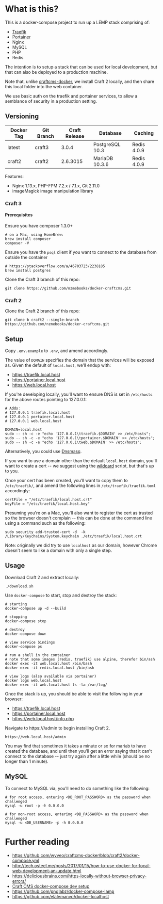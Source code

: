 # What is this?

This is a docker-compose project to run up a LEMP stack comprising of:

* [Traefik](https://docs.traefik.io/)
* [Portainer](https://portainer.readthedocs.io/en/stable/)
* Nginx
* MySQL
* PHP
* Redis

The intention is to setup a stack that can be used for local development, but that can also be deployed to a production machine.

Note that, unlike [craftcms-docker](https://github.com/nzmebooks/craftcms-docker/blob/craft2), we install Craft 2 locally, and then share this local folder into the web container.

We use basic auth on the traefik and portainer services, to allow a semblance of security in a production setting.

## Versioning
| Docker Tag | Git Branch | Craft Release | Database | Caching |
|-----|-------|-----|--------|--------|
| latest | craft3 | 3.0.4 | PostgreSQL 10.3 | Redis 4.0.9 |
| craft2 | craft2 | 2.6.3015 | MariaDB 10.3.6 | Redis 4.0.9 |

Features:

 - Nginx 1.13.x, PHP-FPM 7.2.x / 7.1.x, Git 2.11.0
 - imageMagick image manipulation library

### Craft 3

#### Prerequisites

Ensure you have composer 1.3.0+

    # on a Mac, using HomeBrew:
    brew install composer
    composer -V

Ensure you have the `psql` client if you want to connect to the database from outside the container

    # https://stackoverflow.com/a/46703723/2238105
    brew install postgres

Clone the Craft 3 branch of this repo:

    git clone https://github.com/nzmebooks/docker-craftcms.git

### Craft 2

Clone the Craft 2 branch of this repo:

    git clone b craft2 --single-branch https://github.com/nzmebooks/docker-craftcms.git

## Setup

Copy `.env.example` to `.env`, and amend accordingly.

The value of `DOMAIN` specifies the domain that the services will be exposed as. Given the default of `local.host`, we'll endup with:

* https://traefik.local.host
* https://portainer.local.host
* https://web.local.host

If you're developing locally, you'll want to ensure DNS is set in `/etc/hosts` for the above routes pointing to 127.0.0.1:

```
# Adds:
# 127.0.0.1	traefik.local.host
# 127.0.0.1	portainer.local.host
# 127.0.0.1	web.local.host

DOMAIN=local.host
sudo -- sh -c -e "echo '127.0.0.1\ttraefik.$DOMAIN' >> /etc/hosts";
sudo -- sh -c -e "echo '127.0.0.1\tportainer.$DOMAIN' >> /etc/hosts";
sudo -- sh -c -e "echo '127.0.0.1\tweb.$DOMAIN' >> /etc/hosts";
```

Alternatively, you could use [Dnsmasq](https://github.com/elalemanyo/docker-localhost#hosts-file---wildcard-dns-domain-on-mac-os-x).


If you want to use a domain other than the default `local.host` domain, you'll want to create a cert -- we suggest using the [wildcard](https://github.com/jcdarwin/wildcard) script, but that's up to you.

Once your cert has been created, you'll want to copy them to `/etc/traefik/`, and amend the following lines in `/etc/traefik/traefik.toml` accordingly:

    certFile = "/etc/traefik/local.host.crt"
    keyFile = "/etc/traefik/local.host.key"

Presuming you're on a Mac, you'll also want to register the cert as trusted so the browser doesn't complain -- this can be done at the command line using a command such as the following:

    sudo security add-trusted-cert -d  -k /Library/Keychains/System.keychain ./etc/traefik/local.host.crt

Note: originally we did try to use `localhost` as our domain, however Chrome doesn't seem to like a domain with only a single step.


## Usage

Download Craft 2 and extract locally:

    ./download.sh

Use `docker-compose` to start, stop and destroy the stack:

    # starting
    docker-compose up -d --build

    # stopping
    docker-compose stop

    # destroy
    docker-compose down

    # view service bindings
    docker-compose ps

    # run a shell in the container
    # note that some images (redis, traefik) use alpine, therefor bin/ash
    docker exec -it web.local.host /bin/bash
    docker exec -it redis.local.host /bin/ash

    # view logs (also available via portainer)
    docker logs web.local.host
    docker exec -it web.local.host ls -la /var/log/

Once the stack is up, you should be able to visit the following in your browser:

* https://traefik.local.host
* https://portainer.local.host
* https://web.local.host/info.php

Navigate to https://<HOSTNAME>/admin to begin installing Craft 2.

    https://web.local.host/admin

You may find that sometimes it takes a minute or so for mariab to have created the database, and until then you'll get an error saying that it can't connect to the database -- just try again after a little while (should be no longer than 1 minute).


## MySQL

To connect to MySQL via, you'll need to do something like the following:

    # for root access, entering <DB_ROOT_PASSWORD> as the password when challenged
    mysql -u root -p -h 0.0.0.0

    # for non-root access, entering <DB_PASSWORD> as the password when challenged
    mysql -u <DB_USERNAME> -p -h 0.0.0.0


# Further reading

* https://github.com/wyveo/craftcms-docker/blob/craft2/docker-compose.yml
* http://tech.osteel.me/posts/2017/01/15/how-to-use-docker-for-local-web-development-an-update.html
* https://deliciousbrains.com/https-locally-without-browser-privacy-errors/
* [Craft CMS docker-compose dev setup](https://gist.github.com/jackmcpickle/59efc98a99c067b08020)
* https://github.com/pnglabz/docker-compose-lamp
* https://github.com/elalemanyo/docker-localhost
